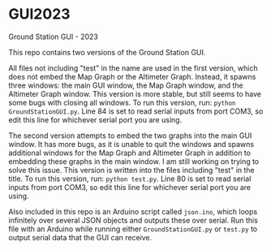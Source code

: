 # GUI2023
Ground Station GUI - 2023


This repo contains two versions of the Ground Station GUI.

All files not including "test" in the name are used in the first version, which does not embed the Map Graph or the Altimeter Graph. Instead, it spawns three windows: the main GUI window, the Map Graph window, and the Altimeter Graph window. This version is more stable, but still seems to have some bugs with closing all windows. To run this version, run: `python GroundStationGUI.py`. Line 84 is set to read serial inputs from port COM3, so edit this line for whichever serial port you are using.

The second version attempts to embed the two graphs into the main GUI window. It has more bugs, as it is unable to quit the windows and spawns additional windows for the Map Graph and Altimeter Graph in addition to embedding these graphs in the main window. I am still working on trying to solve this issue. This version is written into the files including "test" in the title. To run this version, run: `python test.py`. Line 80 is set to read serial inputs from port COM3, so edit this line for whichever serial port you are using.

Also included in this repo is an Arduino script called `json.ino`, which loops infinitely over several JSON objects and outputs these over serial. Run this file with an Arduino while running either `GroundStationGUI.py` or `test.py` to output serial data that the GUI can receive.
